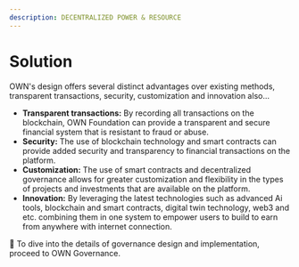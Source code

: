 ```yaml
---
description: DECENTRALIZED POWER & RESOURCE
---
```


# Solution

OWN's design offers several distinct advantages over existing methods, transparent transactions, security, customization and innovation also...

* **Transparent transactions:** By recording all transactions on the blockchain, OWN Foundation can provide a transparent and secure financial system that is resistant to fraud or abuse.
* **Security:** The use of blockchain technology and smart contracts can provide added security and transparency to financial transactions on the platform.
* **Customization:** The use of smart contracts and decentralized governance allows for greater customization and flexibility in the types of projects and investments that are available on the platform.
* **Innovation:** By leveraging the latest technologies such as advanced Ai tools, blockchain and smart contracts, digital twin technology, web3 and etc. combining them in one system to empower users to build to earn from anywhere with internet connection.

📝 To dive into the details of governance design and implementation, proceed to OWN Governance.
